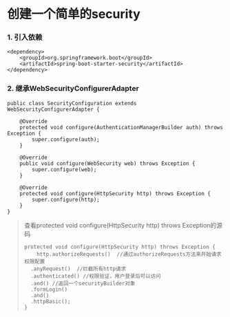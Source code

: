 # 创建一个简单的security

### 1. 引入依赖

```
<dependency>
    <groupId>org.springframework.boot</groupId>
    <artifactId>spring-boot-starter-security</artifactId>
</dependency>
```

### 2. 继承WebSecurityConfigurerAdapter

```
public class SecurityConfiguration extends WebSecurityConfigurerAdapter {

    @Override
    protected void configure(AuthenticationManagerBuilder auth) throws Exception {
        super.configure(auth);
    }

    @Override
    public void configure(WebSecurity web) throws Exception {
        super.configure(web);
    }

    @Override
    protected void configure(HttpSecurity http) throws Exception {
        super.configure(http);
    }
}
```

> 查看protected void configure\(HttpSecurity http\) throws Exception的源码
>
> ```
> protected void configure(HttpSecurity http) throws Exception {
>     http.authorizeRequests()  //通过authorizeRequests方法来开始请求权限配置
> 	.anyRequest()  //拦截所有http请求
> 	.authenticated() //权限验证，用户登录后可以访问
> 	.and() //返回一个securityBuilder对象
> 	.formLogin() 
> 	.and()
> 	.httpBasic();
> }
> ```



